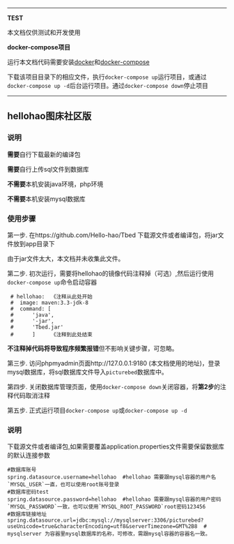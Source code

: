 ***
**TEST**

本文档仅供测试和开发使用

**docker-compose项目**

运行本文档代码需要安装[docker](https://www.runoob.com/docker/docker-tutorial.html)和[docker-compose](https://www.runoob.com/docker/docker-compose.html)

下载该项目目录下的相应文件，执行`docker-compose up`运行项目，或通过`docker-compose up -d`后台运行项目。通过`docker-compose down`停止项目

***


## hellohao图床社区版

### 说明

**需要**自行下载最新的编译包

**需要**自行上传sql文件到数据库

**不需要**本机安装java环境，php环境

**不需要**本机安装mysql数据库

### 使用步骤

第一步. 在https://github.com/Hello-hao/Tbed 下载源文件或者编译包，将jar文件放到app目录下

由于jar文件太大，本文档并未收集此文件。


第二步. 初次运行，需要将hellohao的镜像代码注释掉（可选）,然后运行使用`docker-compose up`命令启动容器

```
 # hellohao:  《注释从此处开始
 #  image: maven:3.3-jdk-8
 #  command: [
 #      'java',
 #      '-jar',
 #      'Tbed.jar'
 #      ]     《注释到此处结束
```

**不注释掉代码将导致程序频繁报错**但不影响关键步骤，可忽略。

第三步. 访问phpmyadmin页面http://127.0.0.1:9180 (本文档使用的地址)，登录mysql数据库，将sql数据库文件导入`picturebed`数据库中。

第四步. 关闭数据库管理页面，使用`docker-compose down`关闭容器，将**第2步**的注释代码取消注释

第五步. 正式运行项目`docker-compose up`或`docker-compose up -d`


### 说明


 下载源文件或者编译包,如果需要覆盖application.properties文件需要保留数据库的默认连接参数

```
#数据库账号
spring.datasource.username=hellohao  #hellohao 需要跟mysql容器的用户名`MYSQL_USER`一直，也可以使用root账号登录
#数据库密码test
spring.datasource.password=hellohao  #hellohao 需要跟mysql容器的用户密码`MYSQL_PASSWORD`一致，也可以使用`MYSQL_ROOT_PASSWORD`root密码123456
#数据库链接地址
spring.datasource.url=jdbc:mysql://mysqlserver:3306/picturebed?useUnicode=true&characterEncoding=utf8&serverTimezone=GMT%2B8  # mysqlserver 为容器里mysql数据库的名称，可修改，需跟mysql容器的容器名一致。

```